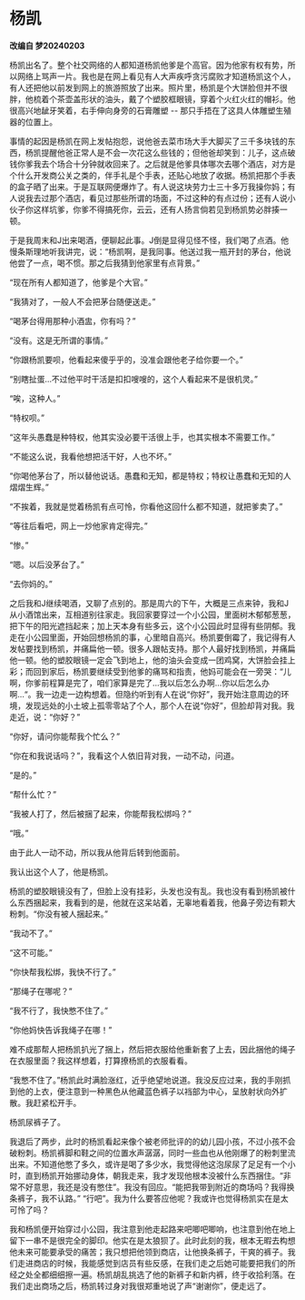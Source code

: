 # 杨凯

**改编自 梦20240203**

杨凯出名了。整个社交网络的人都知道杨凯他爹是个高官。因为他家有权有势，所以网络上骂声一片。我也是在网上看见有人大声疾呼贪污腐败才知道杨凯这个人，有人还把他以前发到网上的旅游照放了出来。照片里，杨凯是个大饼脸但并不很胖，他梳着个茶壶盖形状的油头，戴了个塑胶框眼镜，穿着个火红火红的帽衫。他很高兴地龇牙笑着，右手伸向身旁的石膏雕塑 -- 那只手捂在了这具人体雕塑生殖器的位置上。

事情的起因是杨凯在网上发帖抱怨，说他爸去菜市场大手大脚买了三千多块钱的东西，杨凯提醒他爸正常人是不会一次花这么些钱的；但他爸却笑到：儿子，这点破钱你爹我去个场合十分钟就收回来了。之后就是他爹具体哪次去哪个酒店，对方是个什么开发商公关之类的，伴手礼是个手表，还贴心地放了收据。杨凯把那个手表的盒子晒了出来。于是互联网便爆炸了。有人说这块劳力士三十多万我操你妈；有人说我去过那个酒店，看见过那些所谓的场面，不过这种的有点过份；还有人说小伙子你这样坑爹，你爹不得搞死你，云云，还有人扬言倘若见到杨凯势必胖揍一顿。

于是我周末和J出来喝酒，便聊起此事。J倒是显得见怪不怪，我们喝了点酒。他慢条斯理地听我讲完，说：“杨凯啊，是我同事。他送过我一瓶开封的茅台，他说他尝了一点，喝不惯。那之后我猜到他家里有点背景。”

“现在所有人都知道了，他爹是个大官。”

“我猜对了，一般人不会把茅台随便送走。”

“喝茅台得用那种小酒盅，你有吗？”

“没有。这是无所谓的事情。”

“你跟杨凯要呗，他看起来傻乎乎的，没准会跟他老子给你要一个。”

“别瞎扯蛋…不过他平时干活是扣扣嗖嗖的，这个人看起来不是很机灵。”

“唉，这种人。”

“特权呗。”

“这年头愚蠢是种特权，他其实没必要干活很上手，也其实根本不需要工作。”

“不能这么说，我看他想把活干好，人也不坏。”

“你喝他茅台了，所以替他说话。愚蠢和无知，都是特权；特权让愚蠢和无知的人熠熠生辉。”

“不挨着，我就是觉着杨凯有点可怜，你看他这回什么都不知道，就把爹卖了。”

“等往后看吧，网上一炒他家肯定得完。”

“惨。”

“嗯。以后没茅台了。”

“去你妈的。”

之后我和J继续喝酒，又聊了点别的。那是周六的下午，大概是三点来钟，我和J从小酒馆出来，互相道别往家走。我回家要穿过一个小公园，里面树木郁郁葱葱，把下午的阳光遮挡起来；加上天本身有些多云，这个小公园此时显得有些阴郁。我走在小公园里面，开始回想杨凯的事，心里暗自高兴。杨凯要倒霉了，我记得有人发帖要找到杨凯，并痛扁他一顿。很多人跟帖支持。那个人最好找到杨凯，并痛扁他一顿。他的塑胶眼镜一定会飞到地上，他的油头会变成一团鸡窝，大饼脸会挂上彩；而回到家后，杨凯要继续受到他爹的痛骂和指责，他妈可能会在一旁哭：“儿啊，你爹前程算是完了，咱们家算是完了…我以后怎么办啊…你以后怎么办啊…“。我一边走一边构想着。但隐约听到有人在说“你好”，我开始注意周边的环境，发现远处的小土坡上孤零零站了个人，那个人在说“你好”，但脸却背对我。我走近，说：“你好？”

“你好，请问你能帮我个忙么？”

“你在和我说话吗？”，我看这个人依旧背对我，一动不动，问道。

“是的。”

“帮什么忙？”

“我被人打了，然后被捆了起来，你能帮我松绑吗？”

“哦。”

由于此人一动不动，所以我从他背后转到他面前。

我认出这个人了，他是杨凯。

杨凯的塑胶眼镜没有了，但脸上没有挂彩，头发也没有乱。我也没有看到杨凯被什么东西捆起来，我看到的是，他就在这呆站着，无辜地看着我，他鼻子旁边有颗大粉刺。“你没有被人捆起来。”

“我动不了。”

“这不可能。”

“你快帮我松绑，我快不行了。”

“那绳子在哪呢？”

“我不行了，我快憋不住了。”

“你他妈快告诉我绳子在哪！”

难不成那帮人把杨凯扒光了捆上，然后把衣服给他重新套了上去，因此捆他的绳子在衣服里面？我这样想着，打算撩杨凯的衣服看看。

“我憋不住了。”杨凯此时满脸涨红，近乎绝望地说道。我没反应过来，我的手刚抓到他的上衣，便注意到一种黑色从他藏蓝色裤子以裆部为中心，呈放射状向外扩散。我赶紧松开手。

杨凯尿裤子了。

我退后了两步，此时的杨凯看起来像个被老师批评的的幼儿园小孩，不过小孩不会破粉刺。杨凯裤脚和鞋之间的位置水声潺潺，同时一些血也从他刚爆了的粉刺里流出来。不知道他憋了多久，或许是喝了多少水，我觉得他这泡尿尿了足足有一个小时，直到杨凯开始挪动身体，朝我走来，我才发现他根本没被什么东西捆住。“非常不好意思，我还是没有憋住”。我没有回应。“能把我带到附近的商场吗？我得换条裤子，我不认路。”
“行吧”。我为什么要答应他呢？我或许也觉得杨凯实在是太可怜了吗？

我和杨凯便开始穿过小公园，我注意到他走起路来吧唧吧唧响，也注意到他在地上留下一串不是很完全的脚印。他实在是太狼狈了。此时此刻的我，根本无暇去构想他未来可能要承受的痛苦；我只想把他领到商店，让他换条裤子，干爽的裤子。我们走进商店的时候，我能感觉到店员有些反感，在我们走之后她可能要把我们的所经之处全都细细擦一遍。杨凯胡乱挑选了他的新裤子和新内裤，终于收拾利落。在我们走出商场之后，杨凯转过身对我很郑重地说了声“谢谢你”，便走远了。